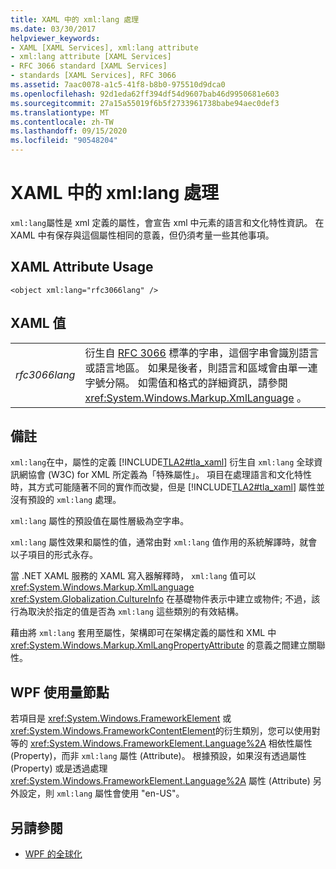 ```yaml
---
title: XAML 中的 xml:lang 處理
ms.date: 03/30/2017
helpviewer_keywords:
- XAML [XAML Services], xml:lang attribute
- xml:lang attribute [XAML Services]
- RFC 3066 standard [XAML Services]
- standards [XAML Services], RFC 3066
ms.assetid: 7aac0078-a1c5-41f8-b8b0-975510d9dca0
ms.openlocfilehash: 92d1eda62ff394df54d9607bab46d9950681e603
ms.sourcegitcommit: 27a15a55019f6b5f2733961738babe94aec0def3
ms.translationtype: MT
ms.contentlocale: zh-TW
ms.lasthandoff: 09/15/2020
ms.locfileid: "90548204"
---
```

# <a name="xmllang-handling-in-xaml"></a>XAML 中的 xml:lang 處理

`xml:lang`屬性是 xml 定義的屬性，會宣告 xml 中元素的語言和文化特性資訊。 在 XAML 中有保存與這個屬性相同的意義，但仍須考量一些其他事項。

## <a name="xaml-attribute-usage"></a>XAML Attribute Usage

```xaml
<object xml:lang="rfc3066lang" />
```

## <a name="xaml-values"></a>XAML 值

|||
|-|-|
|*rfc3066lang*|衍生自 [RFC 3066](https://www.ietf.org/rfc/rfc3066.txt) 標準的字串，這個字串會識別語言或語言地區。 如果是後者，則語言和區域會由單一連字號分隔。 如需值和格式的詳細資訊，請參閱 <xref:System.Windows.Markup.XmlLanguage> 。|

## <a name="remarks"></a>備註

`xml:lang`在中，屬性的定義 [!INCLUDE[TLA2#tla_xaml](../../../includes/tla2sharptla-xaml-md.md)] 衍生自 `xml:lang` 全球資訊網協會 (W3C) for XML 所定義為「特殊屬性」。 項目在處理語言和文化特性時，其方式可能隨著不同的實作而改變，但是 [!INCLUDE[TLA2#tla_xaml](../../../includes/tla2sharptla-xaml-md.md)] 屬性並沒有預設的 `xml:lang` 處理。

`xml:lang` 屬性的預設值在屬性層級為空字串。

`xml:lang` 屬性效果和屬性的值，通常由對 `xml:lang` 值作用的系統解譯時，就會以子項目的形式永存。

當 .NET XAML 服務的 XAML 寫入器解釋時， `xml:lang` 值可以 <xref:System.Windows.Markup.XmlLanguage> <xref:System.Globalization.CultureInfo> 在基礎物件表示中建立或物件; 不過，該行為取決於指定的值是否為 `xml:lang` 這些類別的有效結構。

藉由將 `xml:lang` 套用至屬性，架構即可在架構定義的屬性和 XML 中 <xref:System.Windows.Markup.XmlLangPropertyAttribute> 的意義之間建立關聯性。

## <a name="wpf-usage-nodes"></a>WPF 使用量節點

若項目是 <xref:System.Windows.FrameworkElement> 或 <xref:System.Windows.FrameworkContentElement>的衍生類別，您可以使用對等的 <xref:System.Windows.FrameworkElement.Language%2A> 相依性屬性 (Property)，而非 `xml:lang` 屬性 (Attribute)。 根據預設，如果沒有透過屬性 (Property) 或是透過處理 <xref:System.Windows.FrameworkElement.Language%2A> 屬性 (Attribute) 另外設定，則 `xml:lang` 屬性會使用 "en-US"。

## <a name="see-also"></a>另請參閱

- [WPF 的全球化](/dotnet/desktop/wpf/advanced/globalization-for-wpf)
